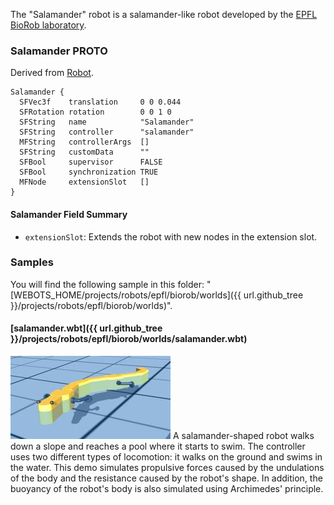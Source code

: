 The "Salamander" robot is a salamander-like robot developed by the [EPFL BioRob laboratory](https://biorob.epfl.ch/).

### Salamander PROTO

Derived from [Robot](https://cyberbotics.com/doc/reference/robot).

```
Salamander {
  SFVec3f    translation     0 0 0.044
  SFRotation rotation        0 0 1 0
  SFString   name            "Salamander"
  SFString   controller      "salamander"
  MFString   controllerArgs  []
  SFString   customData      ""
  SFBool     supervisor      FALSE
  SFBool     synchronization TRUE
  MFNode     extensionSlot   []
}
```

#### Salamander Field Summary

- `extensionSlot`: Extends the robot with new nodes in the extension slot.

### Samples

You will find the following sample in this folder: "[WEBOTS\_HOME/projects/robots/epfl/biorob/worlds]({{ url.github_tree }}/projects/robots/epfl/biorob/worlds)".

#### [salamander.wbt]({{ url.github_tree }}/projects/robots/epfl/biorob/worlds/salamander.wbt)

![salamander.wbt.png](images/salamander/salamander.wbt.thumbnail.jpg) A salamander-shaped robot walks down a slope and reaches a pool where it starts to swim.
The controller uses two different types of locomotion: it walks on the ground and swims in the water.
This demo simulates propulsive forces caused by the undulations of the body and the resistance caused by the robot's shape.
In addition, the buoyancy of the robot's body is also simulated using Archimedes' principle.
